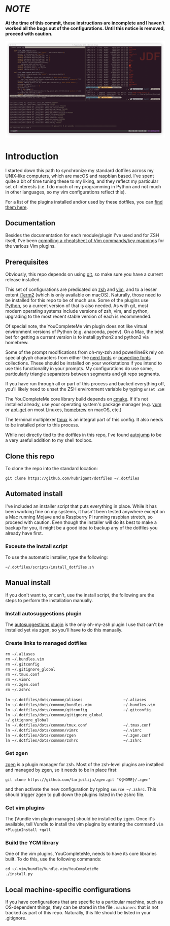 # ***NOTE***
__At the time of this commit, these instructions are incomplete and I haven't worked all the bugs out of the configurations. Until this notice is removed, proceed with caution.__

![example screenshot](screenshot.png)

# Introduction
I started down this path to synchronize my standard dotfiles across my UNIX-like computers, which are macOS and raspbian based. I've spent quite a bit of time tuning these to my liking, and they reflect my particular set of interests (i.e. I do much of my programming in Python and not much in other languages, so my vim configurations reflect this).

For a list of the plugins installed and/or used by these dotfiles, you can [find them here](whats_included.md).


## Documentation
Besides the documentation for each module/plugin I've used and for ZSH itself, I've been [compiling a cheatsheet of Vim commands/key mappings](vim-cheatsheet.md) for the various Vim plugins.

## Prerequisites
Obviously, this repo depends on using [git](https://git-scm.com/), so make sure you have a current release installed.

This set of configurations are predicated on [zsh](https://www.zsh.org/) and [vim](https://www.vim.org/), and to a lesser extent [iTerm2](https://iterm2.com/) (which is only available on macOS). Naturally, those need to be installed for this repo to be of much use. Some of the plugins use [Python](https://www.python.org/), so a current version of that is also needed. As with git, most modern operating systems include versions of zsh, vim, and python, upgrading to the most recent stable version of each is recommended.

Of special note, the YouCompleteMe vim plugin does not like virtual environment versions of Python (e.g. anaconda, pyenv). On a Mac, the best bet for getting a current version is to install python2 and python3 via homebrew.

Some of the prompt modifications from oh-my-zsh and powerline9k rely on special glyph characters from either the [nerd fonts](https://nerdfonts.com/) or [powerline fonts](https://github.com/powerline/fonts) collections. These should be installed on your workstations if you intend to use this functionality in your prompts. My configurations do use some, particularly triangle separators between segments and git repo segments.

If you have run through all or part of this process and backed everything off, you'll likely need to unset the ZSH environment variable by typing ```unset ZSH```

The YouCompleteMe core library build depends on [cmake](https://cmake.org/). If it's not installed already, use your operating system's package manager (e.g. [yum](http://yum.baseurl.org/) or [apt-get](https://wiki.debian.org/Apt) on most Linuxes, [homebrew](https://brew.sh/) on macOS, etc.)

The terminal multiplexer [tmux](https://github.com/tmux/tmux/wiki) is an integral part of this config. It also needs to be installed prior to this process.

While not directly tied to the dotfiles in this repo, I've found [autojump](https://github.com/wting/autojump) to be a very useful addition to my shell toolbox.

## Clone this repo
To clone the repo into the standard location:

```
git clone https://github.com/hubrigant/dotfiles ~/.dotfiles
```

## Automated install
I've included an installer script that puts everything in place. While it has been working fine on my systems, it hasn't been tested anywhere except on a Mac running Mojave and a Raspberry Pi running raspbian stretch, so proceed with caution. Even though the installer will do its best to make a backup for you, it might be a good idea to backup any of the dotfiles you already have first.

### Exceute the install script
To use the automatic installer, type the following:

```
~/.dotfiles/scripts/install_dotfiles.sh
```


## Manual install
If you don't want to, or can't, use the install script, the following are the steps to perform the installation manually.

### Install autosuggestions plugin
The [autosuggestions plugin](https://github.com/zsh-users/zsh-autosuggestions) is the only oh-my-zsh plugin I use that can't be installed yet via zgen, so you'll have to do this manually.

### Create links to managed dotfiles
```
rm ~/.aliases
rm ~/.bundles.vim
rm ~/.gitconfig
rm ~/.gitignore_global
rm ~/.tmux.conf
rm ~/.vimrc
rm ~/.zgen.conf
rm ~/.zshrc

ln ~/.dotfiles/dots/common/aliases                  ~/.aliases
ln ~/.dotfiles/dots/common/bundles.vim              ~/.bundles.vim
ln ~/.dotfiles/dots/common/gitconfig                ~/.gitconfig
ln ~/.dotfiles/dots/common/gitignore_global         ~/.gitignore_global
ln ~/.dotfiles/dots/common/tmux.conf                ~/.tmux.conf
ln ~/.dotfiles/dots/common/vimrc                    ~/.vimrc
ln ~/.dotfiles/dots/common/zgen                     ~/.zgen.conf
ln ~/.dotfiles/dots/common/zshrc                    ~/.zshrc
```

### Get zgen
[zgen](https://github.com/tarjoilija/zgen) is a plugin manager for zsh. Most of the zsh-level plugins are installed and managed by zgen, so it needs to be in place first:

```
git clone https://github.com/tarjoilija/zgen.git "${HOME}/.zgen"
```

and then activate the new configuration by typing ```source ~/.zshrc```. This should trigger zgen to pull down the plugins listed in the zshrc file.

### Get vim plugins
The [Vundle vim plugin manager] should be installed by zgen. Once it's available, tell Vundle to install the vim plugins by entering the command ```vim +PluginInstall +qall```

### Build the YCM library
One of the vim plugins, YouCompleteMe, needs to have its core libraries built. To do this, use the following commands:

```
cd ~/.vim/bundle/Vundle.vim/YouCompleteMe
./install.py
```

## Local machine-specific configurations
If you have configurations that are specific to a particular machine, such as OS-dependent things, they can be stored in the file ```.machinerc``` that is not tracked as part of this repo. Naturally, this file should be listed in your .gitignore.
